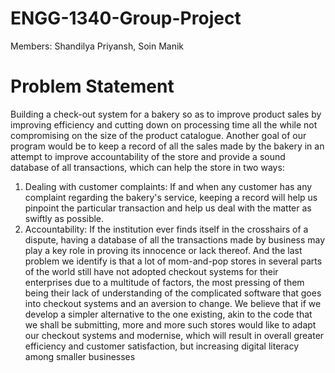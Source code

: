 # ENGG-1340-Group-Project
Members: Shandilya Priyansh, Soin Manik

# Problem Statement
Building a check-out system for a bakery so as to improve product sales by improving efficiency and cutting down on processing time all the while not compromising on the size of the product catalogue. Another goal of our program would be to keep a record of all the sales made by the bakery in an attempt to improve accountability of the store and provide a sound database of all transactions, which can help the store in two ways:
1. Dealing with customer complaints:
   If and when any customer has any complaint regarding the bakery's service, keeping a record will help us pinpoint the particular          transaction and help us deal with the matter as swiftly as possible. 
2. Accountability:
   If the institution ever finds itself in the crosshairs of a dispute, having a database of all the transactions made by business            may play a key role in proving its innocence or lack thereof.
And the last problem we identify is that a lot of mom-and-pop stores in several parts of the world still have not adopted checkout systems for their enterprises due to a multitude of factors, the most pressing of them being their lack of understanding of the complicated software that goes into checkout systems and an aversion to change. We believe that if we develop a simpler alternative to the one existing, akin to the code that we shall be submitting, more and more such stores would like to adapt our checkout systems and modernise, which will result in overall greater efficiency and customer satisfaction, but increasing digital literacy among smaller businesses
  
 
  
  
  
  
  
  
